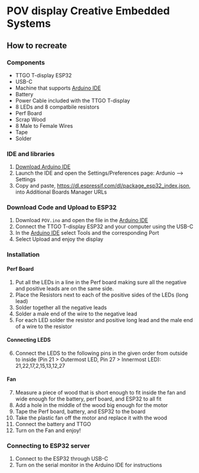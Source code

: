 # POV display Creative Embedded Systems

## How to recreate

### Components
- TTGO T-display ESP32
- USB-C
- Machine that supports [Arduino IDE](https://www.arduino.cc/en/software)
- Battery
- Power Cable included with the TTGO T-display
- 8 LEDs and 8 compatbile resistors
- Perf Board
- Scrap Wood
- 8 Male to Female Wires
- Tape
- Solder

### IDE and libraries
1. [Download Arduino IDE](https://www.arduino.cc/en/software)
2. Launch the IDE and open the Settings/Preferences page: Ardunio --> Settings
3. Copy and paste, https://dl.espressif.com/dl/package_esp32_index.json, into Additional Boards Manager URLs

### Download Code and Upload to ESP32
1. Download `POV.ino` and open the file in the [Arduino IDE](https://www.arduino.cc/en/software)
2. Connect the TTGO T-display ESP32 and your computer using the USB-C
3. In the [Arduino IDE](https://www.arduino.cc/en/software) select Tools and the corresponding Port
4. Select Upload and enjoy the display

### Installation

#### Perf Board
1. Put all the LEDs in a line in the Perf board making sure all the negative and positive leads are on the same side.
2. Place the Resistors next to each of the positive sides of the LEDs (long lead)
3. Solder together all the negative leads
4. Solder a male end of the wire to the negative lead
5. For each LED solder the resistor and positive long lead and the male end of a wire to the resistor

#### Connecting LEDS
6. Connect the LEDS to the following pins in the given order from outside to inside (Pin 21 > Outermost LED, Pin 27 > Innermost LED):
21,22,17,2,15,13,12,27

#### Fan 
7. Measure a piece of wood that is short enough to fit inside the fan and wide enough for the battery, perf board, and ESP32 to all fit
8. Add a hole in the middle of the wood big enough for the motor
9. Tape the Perf board, battery, and ESP32 to the board
10. Take the plastic fan off the motor and replace it with the wood
11. Connect the battery and TTGO
12. Turn on the Fan and enjoy!

### Connecting to ESP32 server
1. Connect to the ESP32 through USB-C
2. Turn on the serial monitor in the Arduino IDE for instructions






